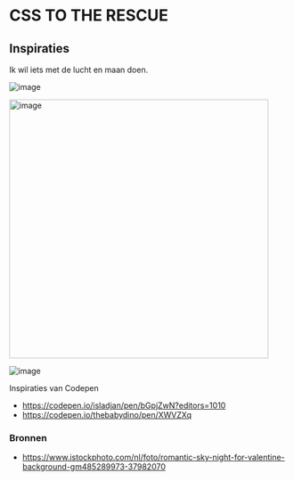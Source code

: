 # CSS TO THE RESCUE 


## Inspiraties 

Ik wil iets met de lucht en maan doen. 


![image](https://user-images.githubusercontent.com/90154152/218748977-e2ed14bc-3251-4d31-b869-6ffcf14bf278.png)

<img width="465" alt="image" src="https://user-images.githubusercontent.com/90154152/218749970-60bf9908-6817-4316-a92c-ddfb61c89fea.png">

![image](https://user-images.githubusercontent.com/90154152/218756999-c2ed4e3a-d39c-4f2f-abb0-c6be40963c30.png)


Inspiraties van Codepen 

* https://codepen.io/isladjan/pen/bGpjZwN?editors=1010
* https://codepen.io/thebabydino/pen/XWVZXq




### Bronnen
* https://www.istockphoto.com/nl/foto/romantic-sky-night-for-valentine-background-gm485289973-37982070

